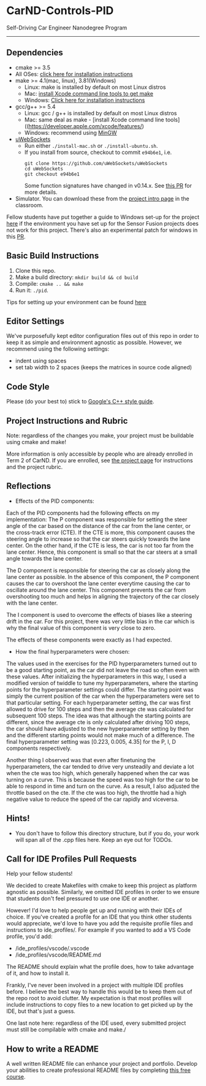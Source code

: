 # CarND-Controls-PID
Self-Driving Car Engineer Nanodegree Program

---

## Dependencies

* cmake >= 3.5
 * All OSes: [click here for installation instructions](https://cmake.org/install/)
* make >= 4.1(mac, linux), 3.81(Windows)
  * Linux: make is installed by default on most Linux distros
  * Mac: [install Xcode command line tools to get make](https://developer.apple.com/xcode/features/)
  * Windows: [Click here for installation instructions](http://gnuwin32.sourceforge.net/packages/make.htm)
* gcc/g++ >= 5.4
  * Linux: gcc / g++ is installed by default on most Linux distros
  * Mac: same deal as make - [install Xcode command line tools]((https://developer.apple.com/xcode/features/)
  * Windows: recommend using [MinGW](http://www.mingw.org/)
* [uWebSockets](https://github.com/uWebSockets/uWebSockets)
  * Run either `./install-mac.sh` or `./install-ubuntu.sh`.
  * If you install from source, checkout to commit `e94b6e1`, i.e.
    ```
    git clone https://github.com/uWebSockets/uWebSockets 
    cd uWebSockets
    git checkout e94b6e1
    ```
    Some function signatures have changed in v0.14.x. See [this PR](https://github.com/udacity/CarND-MPC-Project/pull/3) for more details.
* Simulator. You can download these from the [project intro page](https://github.com/udacity/self-driving-car-sim/releases) in the classroom.

Fellow students have put together a guide to Windows set-up for the project [here](https://s3-us-west-1.amazonaws.com/udacity-selfdrivingcar/files/Kidnapped_Vehicle_Windows_Setup.pdf) if the environment you have set up for the Sensor Fusion projects does not work for this project. There's also an experimental patch for windows in this [PR](https://github.com/udacity/CarND-PID-Control-Project/pull/3).

## Basic Build Instructions

1. Clone this repo.
2. Make a build directory: `mkdir build && cd build`
3. Compile: `cmake .. && make`
4. Run it: `./pid`. 

Tips for setting up your environment can be found [here](https://classroom.udacity.com/nanodegrees/nd013/parts/40f38239-66b6-46ec-ae68-03afd8a601c8/modules/0949fca6-b379-42af-a919-ee50aa304e6a/lessons/f758c44c-5e40-4e01-93b5-1a82aa4e044f/concepts/23d376c7-0195-4276-bdf0-e02f1f3c665d)

## Editor Settings

We've purposefully kept editor configuration files out of this repo in order to
keep it as simple and environment agnostic as possible. However, we recommend
using the following settings:

* indent using spaces
* set tab width to 2 spaces (keeps the matrices in source code aligned)

## Code Style

Please (do your best to) stick to [Google's C++ style guide](https://google.github.io/styleguide/cppguide.html).

## Project Instructions and Rubric

Note: regardless of the changes you make, your project must be buildable using
cmake and make!

More information is only accessible by people who are already enrolled in Term 2
of CarND. If you are enrolled, see [the project page](https://classroom.udacity.com/nanodegrees/nd013/parts/40f38239-66b6-46ec-ae68-03afd8a601c8/modules/f1820894-8322-4bb3-81aa-b26b3c6dcbaf/lessons/e8235395-22dd-4b87-88e0-d108c5e5bbf4/concepts/6a4d8d42-6a04-4aa6-b284-1697c0fd6562)
for instructions and the project rubric.

## Reflections

* Effects of the PID components:

Each of the PID components had the following effects on my implementation:
The P component was responsible for setting the steer angle of the car based on the distance of the car from the lane center, or the cross-track error (CTE). If the CTE is more, this component causes the steering angle to increase so that the car steers quickly towards the lane center. On the other hand, if the CTE is less, the car is not too far from the lane center. Hence, this component is small so that the car steers at a small angle towards the lane center.

The D component is responsible for steering the car as closely along the lane center as possible. In the absence of this component, the P component causes the car to overshoot the lane center everytime causing the car to oscillate around the lane center. This component prevents the car from overshooting too much and helps in aligning the trajectory of the car closely with the lane center.

The I component is used to overcome the effects of biases like a steering drift in the car. For this project, there was very little bias in the car which is why the final value of this component is very close to zero.

The effects of these components were exactly as I had expected.

* How the final hyperparameters were chosen:

The values used in the exercises for the PID hyperparameters turned out to be a good starting point, as the car did not leave the road so often even with these values. After initializing the hyperparameters in this way, I used a modified version of twiddle to tune my hyperparameters, where the starting points for the hyperparameter settings could differ. The starting point was simply the current position of the car when the hyperparameters were set to that particular setting. For each hyperparameter setting, the car was first allowed to drive for 100 steps and then the average cte was calculated for subsequent 100 steps. The idea was that although the starting points are different, since the average cte is only calculated after driving 100 steps, the car should have adjusted to the new hyperparameter setting by then and the different starting points would not make much of a difference. The final hyperparameter setting was [0.223, 0.005, 4.35] for the P, I, D components respectively.

Another thing I observed was that even after finetuning the hyperparameters, the car tended to drive very unsteadily and deviate a lot when the cte was too high, which generally happened when the car was turning on a curve. This is because the speed was too high for the car to be able to respond in time and turn on the curve. As a result, I also adjusted the throttle based on the cte. If the cte was too high, the throttle had a high negative value to reduce the speed of the car rapidly and viceversa.

## Hints!

* You don't have to follow this directory structure, but if you do, your work
  will span all of the .cpp files here. Keep an eye out for TODOs.

## Call for IDE Profiles Pull Requests

Help your fellow students!

We decided to create Makefiles with cmake to keep this project as platform
agnostic as possible. Similarly, we omitted IDE profiles in order to we ensure
that students don't feel pressured to use one IDE or another.

However! I'd love to help people get up and running with their IDEs of choice.
If you've created a profile for an IDE that you think other students would
appreciate, we'd love to have you add the requisite profile files and
instructions to ide_profiles/. For example if you wanted to add a VS Code
profile, you'd add:

* /ide_profiles/vscode/.vscode
* /ide_profiles/vscode/README.md

The README should explain what the profile does, how to take advantage of it,
and how to install it.

Frankly, I've never been involved in a project with multiple IDE profiles
before. I believe the best way to handle this would be to keep them out of the
repo root to avoid clutter. My expectation is that most profiles will include
instructions to copy files to a new location to get picked up by the IDE, but
that's just a guess.

One last note here: regardless of the IDE used, every submitted project must
still be compilable with cmake and make./

## How to write a README
A well written README file can enhance your project and portfolio.  Develop your abilities to create professional README files by completing [this free course](https://www.udacity.com/course/writing-readmes--ud777).

